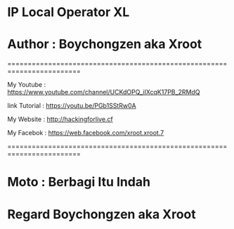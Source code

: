 # IP Local Operator XL 

# Author : Boychongzen aka Xroot

========================================================================

My Youtube : https://www.youtube.com/channel/UCKdOPQ_iIXcqK17PB_2RMdQ

link Tutorial : https://youtu.be/PGb1SStRw0A

My Website : http://hackingforlive.cf

My Facebok : https://web.facebook.com/xroot.xroot.7

========================================================================

# Moto : Berbagi Itu Indah


# Regard Boychongzen aka Xroot

